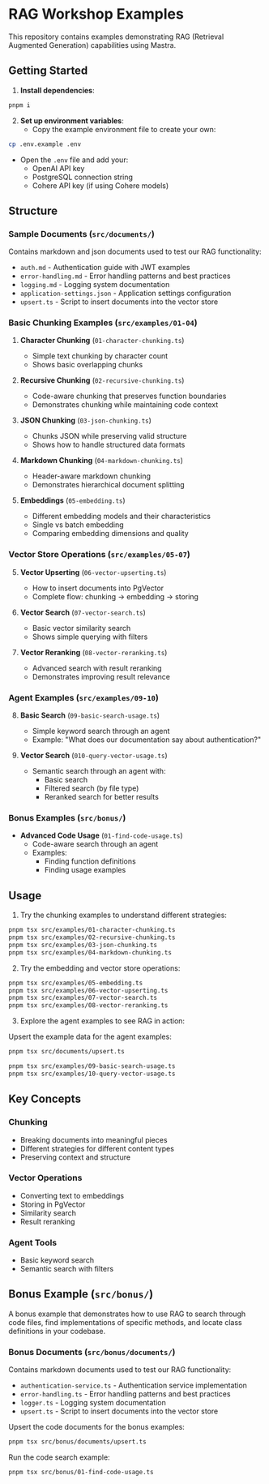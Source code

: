 # RAG Workshop Examples

This repository contains examples demonstrating RAG (Retrieval Augmented Generation) capabilities using Mastra.

## Getting Started

1. **Install dependencies**:
```bash
pnpm i
```

2. **Set up environment variables**:
   - Copy the example environment file to create your own:
```bash
cp .env.example .env
```
   - Open the `.env` file and add your:
     - OpenAI API key
     - PostgreSQL connection string
     - Cohere API key (if using Cohere models)

## Structure

### Sample Documents (`src/documents/`)

Contains markdown and json documents used to test our RAG functionality:

- `auth.md` - Authentication guide with JWT examples
- `error-handling.md` - Error handling patterns and best practices
- `logging.md` - Logging system documentation
- `application-settings.json` - Application settings configuration
- `upsert.ts` - Script to insert documents into the vector store

### Basic Chunking Examples (`src/examples/01-04`)

1. **Character Chunking** (`01-character-chunking.ts`)
   - Simple text chunking by character count
   - Shows basic overlapping chunks

2. **Recursive Chunking** (`02-recursive-chunking.ts`)
   - Code-aware chunking that preserves function boundaries
   - Demonstrates chunking while maintaining code context

3. **JSON Chunking** (`03-json-chunking.ts`)
   - Chunks JSON while preserving valid structure
   - Shows how to handle structured data formats

4. **Markdown Chunking** (`04-markdown-chunking.ts`)
   - Header-aware markdown chunking
   - Demonstrates hierarchical document splitting

5. **Embeddings** (`05-embedding.ts`)
   - Different embedding models and their characteristics
   - Single vs batch embedding
   - Comparing embedding dimensions and quality

### Vector Store Operations (`src/examples/05-07`)

5. **Vector Upserting** (`06-vector-upserting.ts`)
   - How to insert documents into PgVector
   - Complete flow: chunking → embedding → storing

6. **Vector Search** (`07-vector-search.ts`)
   - Basic vector similarity search
   - Shows simple querying with filters

7. **Vector Reranking** (`08-vector-reranking.ts`)
   - Advanced search with result reranking
   - Demonstrates improving result relevance

### Agent Examples (`src/examples/09-10`)

8. **Basic Search** (`09-basic-search-usage.ts`)
   - Simple keyword search through an agent
   - Example: "What does our documentation say about authentication?"

9. **Vector Search** (`010-query-vector-usage.ts`)
   - Semantic search through an agent with:
     - Basic search
     - Filtered search (by file type)
     - Reranked search for better results

### Bonus Examples (`src/bonus/`)

- **Advanced Code Usage** (`01-find-code-usage.ts`)
  - Code-aware search through an agent
  - Examples:
    - Finding function definitions
    - Finding usage examples

## Usage

1. Try the chunking examples to understand different strategies:
```bash
pnpm tsx src/examples/01-character-chunking.ts
pnpm tsx src/examples/02-recursive-chunking.ts
pnpm tsx src/examples/03-json-chunking.ts
pnpm tsx src/examples/04-markdown-chunking.ts
```

2. Try the embedding and vector store operations:
```bash
pnpm tsx src/examples/05-embedding.ts
pnpm tsx src/examples/06-vector-upserting.ts
pnpm tsx src/examples/07-vector-search.ts
pnpm tsx src/examples/08-vector-reranking.ts
```

3. Explore the agent examples to see RAG in action:

Upsert the example data for the agent examples:
```bash
pnpm tsx src/documents/upsert.ts
```

```bash
pnpm tsx src/examples/09-basic-search-usage.ts
pnpm tsx src/examples/10-query-vector-usage.ts
```

## Key Concepts

### Chunking
- Breaking documents into meaningful pieces
- Different strategies for different content types
- Preserving context and structure

### Vector Operations
- Converting text to embeddings
- Storing in PgVector
- Similarity search
- Result reranking

### Agent Tools
- Basic keyword search
- Semantic search with filters

## Bonus Example (`src/bonus/`)

A bonus example that demonstrates how to use RAG to search through code files, find implementations of specific methods, and locate class definitions in your codebase.

### Bonus Documents (`src/bonus/documents/`)

Contains markdown documents used to test our RAG functionality:

- `authentication-service.ts` - Authentication service implementation
- `error-handling.ts` - Error handling patterns and best practices
- `logger.ts` - Logging system documentation
- `upsert.ts` - Script to insert documents into the vector store

Upsert the code documents for the bonus examples:
```bash
pnpm tsx src/bonus/documents/upsert.ts
```

Run the code search example:
```bash
pnpm tsx src/bonus/01-find-code-usage.ts
```
